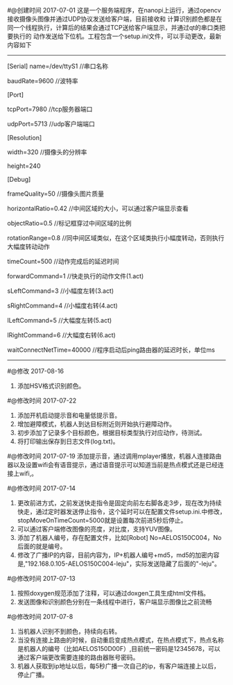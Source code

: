 #@创建时间 2017-07-01
这是一个服务端程序，在nanopi上运行，通过opencv接收摄像头图像并通过UDP协议发送给客户端，目前接收和
计算识别颜色都是在同一个线程执行，计算后的结果会通过TCP送给客户端显示，并通过qt的串口类把要执行的
动作发送给下位机。工程包含一个setup.ini文件，可以手动更改，最新内容如下
***
[Serial]
name=/dev/ttyS1  //串口名称

baudRate=9600    //波特率

[Port]

tcpPort=7980     //tcp服务器端口

udpPort=5713     //udp客户端端口

[Resolution]

width=320        //摄像头的分辨率

height=240

[Debug]

frameQuality=50        //摄像头图片质量

horizontalRatio=0.42   //中间区域的大小，可以通过客户端显示查看

objectRatio=0.5        //标记框穿过中间区域的比例

rotationRange=0.8      //同中间区域类似，在这个区域类执行小幅度转动，否则执行大幅度转动动作

timeCount=500          //动作完成后的延迟时间

forwardCommand=1       //快走执行的动作文件(1.act)

sLeftCommand=3         //小幅度左转(3.act)

sRightCommand=4        //小幅度右转(4.act)

lLeftCommand=5         //大幅度左转(5.act) 

lRightCommand=6        //大幅度右转(6.act)  

waitConnectNetTime=40000  //程序启动后ping路由器的延迟时长，单位ms
***

#@修改 2017-08-16
1. 添加HSV格式识别颜色。

#@修改时间 2017-07-22
1. 添加开机启动提示音和电量低提示音。
2. 增加避障模式，机器人到达目标附近则开始执行避障动作。
3. 初步添加了记录多个目标颜色，根据目标类型执行对应动作，待测试。
4. 将打印输出保存到日志文件(log.txt)。

#@修改时间 2017-07-19
添加提示音，通过调用mplayer播放，机器人连接路由器以及设置wifi会有语音提示，通过语音提示可以知道当前是热点模式还是已经连接上wifi,。

#@修改时间 2017-07-14
1. 更改前进方式，之前发送快走指令是固定向前左右脚各走3步，现在改为持续快走，通过定时器发送停止指令，这个延时可以在配置文件setup.ini.中修改，stopMoveOnTimeCount=5000就是设置每次前进5秒后停止。
2. 可以通过客户端修改图像的亮度，对比度，支持YUV图像。
3. 添加了机器人编号，存在配置文件，比如[Robot] No=AELOS150C004，No后面的就是编号。
4. 修改了广播IP的内容，目前内容为，IP+机器人编号+md5，md5的加密内容是,"192.168.0.105-AELOS150C004-leju"，实际发送隐藏了后面的"-leju"。

#@修改时间 2017-07-13
1. 按照doxygen规范添加了注释，可以通过doxgen工具生成html文件档。
2. 发送图像和识别颜色分别在一条线程中进行，客户端显示图像比之前流畅

#@修改时间 2017-07-8
1. 当机器人识别不到颜色，持续向右转。
2. 当没有连接上路由的时候，自动重启变成热点模式，在热点模式下，热点名称是机器人的编号（比如AELOS150D00F）,目前统一密码是12345678，可以通过客户端更改需要连接的路由器账号密码。
3. 机器人获取到ip地址以后，每5秒广播一次自己的ip，有客户端连接上以后，停止广播。


